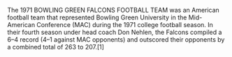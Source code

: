 The 1971 BOWLING GREEN FALCONS FOOTBALL TEAM was an American football team that represented Bowling Green University in the Mid-American Conference (MAC) during the 1971 college football season. In their fourth season under head coach Don Nehlen, the Falcons compiled a 6–4 record (4–1 against MAC opponents) and outscored their opponents by a combined total of 263 to 207.[1]
